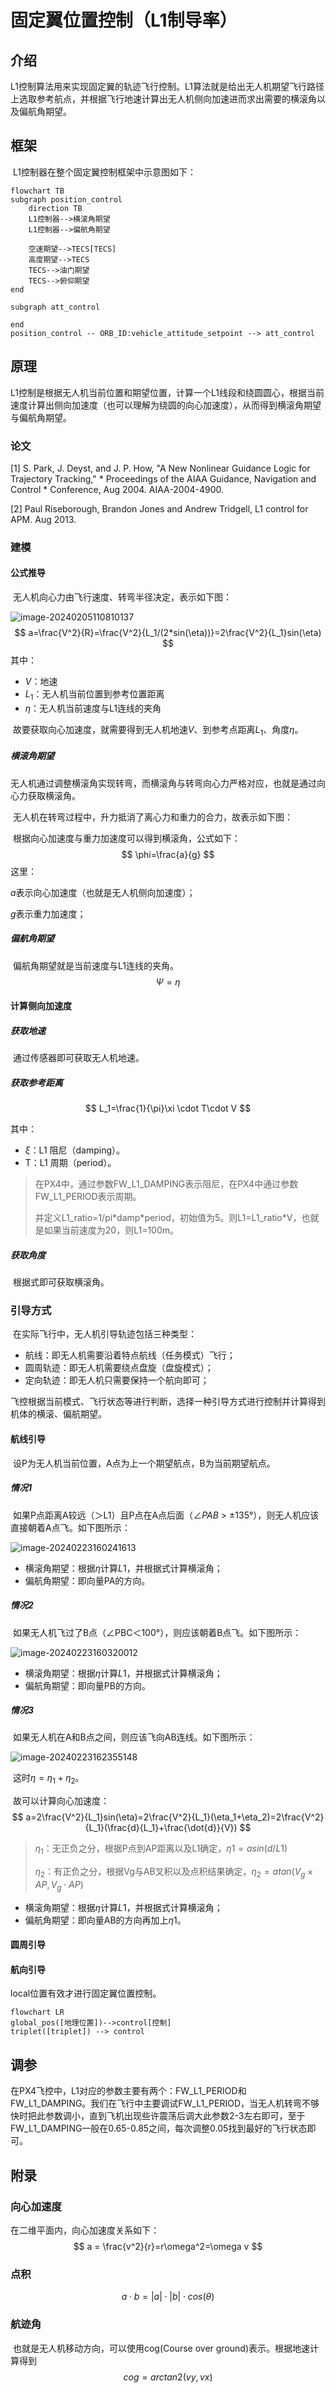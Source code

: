 # 固定翼位置控制（L1制导率）

## 介绍

​		L1控制算法用来实现固定翼的轨迹飞行控制。L1算法就是给出无人机期望飞行路径上选取参考航点，并根据飞行地速计算出无人机侧向加速进而求出需要的横滚角以及偏航角期望。

## 框架

​		L1控制器在整个固定翼控制框架中示意图如下：

```mermaid
flowchart TB
subgraph position_control
	direction TB
    L1控制器-->横滚角期望
    L1控制器-->偏航角期望
	
    空速期望-->TECS[TECS]
    高度期望-->TECS
    TECS-->油门期望
    TECS-->俯仰期望
end

subgraph att_control
	
end
position_control -- ORB_ID:vehicle_attitude_setpoint --> att_control
```

## 

## 原理

​		L1控制是根据无人机当前位置和期望位置，计算一个L1线段和绕圆圆心，根据当前速度计算出侧向加速度（也可以理解为绕圆的向心加速度），从而得到横滚角期望与偏航角期望。

### 论文

[1] S. Park, J. Deyst, and J. P. How, "A New Nonlinear Guidance Logic for Trajectory Tracking," *    Proceedings of the AIAA Guidance, Navigation and Control *    Conference, Aug 2004. AIAA-2004-4900.

[2] Paul Riseborough, Brandon Jones and Andrew Tridgell, L1 control for APM. Aug 2013.

### 建模

#### 公式推导

​		无人机向心力由飞行速度、转弯半径决定，表示如下图：

![image-20240205110810137](imgs/image-20240205110810137.png)
$$
a=\frac{V^2}{R}=\frac{V^2}{L_1/(2*sin(\eta))}=2\frac{V^2}{L_1}sin(\eta)
$$
其中：

- $V$：地速
- $L_1$：无人机当前位置到参考位置距离
- $\eta$：无人机当前速度与L1连线的夹角

​		故要获取向心加速度，就需要得到无人机地速$V$、到参考点距离$L_1$、角度$\eta$。

##### 横滚角期望

​		无人机通过调整横滚角实现转弯，而横滚角与转弯向心力严格对应，也就是通过向心力获取横滚角。

​		无人机在转弯过程中，升力抵消了离心力和重力的合力，故表示如下图：

​		根据向心加速度与重力加速度可以得到横滚角，公式如下：
$$
\phi=\frac{a}{g}
$$
这里：

$a$表示向心加速度（也就是无人机侧向加速度）；

$g$表示重力加速度；

##### 偏航角期望

​		偏航角期望就是当前速度与L1连线的夹角。
$$
\Psi=\eta
$$

#### 计算侧向加速度

##### 获取地速

​		通过传感器即可获取无人机地速。

##### 获取参考距离

$$
L_1=\frac{1}{\pi}\xi \cdot T\cdot V
$$

其中：

- $\xi$：L1 阻尼（damping）。
- T：L1 周期（period）。

> 在PX4中，通过参数FW_L1_DAMPING表示阻尼，在PX4中通过参数FW_L1_PERIOD表示周期。
>
> 并定义L1_ratio=1/pi\*damp\*period，初始值为5。则L1=L1_ratio*V，也就是如果当前速度为20，则L1=100m。
>

##### 获取角度

​		根据式即可获取横滚角。





### 引导方式

​		在实际飞行中，无人机引导轨迹包括三种类型：

- 航线：即无人机需要沿着特点航线（任务模式）飞行；
- 圆周轨迹：即无人机需要绕点盘旋（盘旋模式）；
- 定向轨迹：即无人机只需要保持一个航向即可；

​		飞控根据当前模式、飞行状态等进行判断，选择一种引导方式进行控制并计算得到机体的横滚、偏航期望。

#### 航线引导

​		设P为无人机当前位置，A点为上一个期望航点，B为当前期望航点。

##### 情况1

​		如果P点距离A较远（＞L1）且P点在A点后面（$\angle PAB$ > ±135°），则无人机应该直接朝着A点飞。如下图所示：

![image-20240223160241613](imgs\image-20240223160241613.png)

- 横滚角期望：根据$\eta$计算$L1$，并根据式计算横滚角；
- 偏航角期望：即向量PA的方向。

##### 情况2

​		如果无人机飞过了B点（∠PBC＜100°），则应该朝着B点飞。如下图所示：

![image-20240223160320012](imgs\image-20240223160320012.png)

- 横滚角期望：根据$\eta$计算$L1$，并根据式计算横滚角；
- 偏航角期望：即向量PB的方向。

##### 情况3

​		如果无人机在A和B点之间，则应该飞向AB连线。如下图所示：

![image-20240223162355148](D:\D2-nextpilot\0-notes\20-固定翼控制算法\imgs\image-20240223162355148.png)

​		这时$\eta=\eta_1+\eta_2$。

​		故可以计算向心加速度：
$$
a=2\frac{V^2}{L_1}sin(\eta)=2\frac{V^2}{L_1}(\eta_1+\eta_2)=2\frac{V^2}{L_1}(\frac{d}{L_1}+\frac{\dot{d}}{V})
$$

> $\eta_1$：无正负之分，根据P点到AP距离以及L1确定，$\eta1=asin(d/L1)$
>
> $\eta_2$：有正负之分，根据Vg与AB叉积以及点积结果确定，$\eta_2=atan(V_g\times AP,V_g\cdot AP)$




- 横滚角期望：根据$\eta$计算$L1$，并根据式计算横滚角；
- 偏航角期望：即向量AB的方向再加上$\eta1$。



#### 圆周引导



#### 航向引导





local位置有效才进行固定翼位置控制。

```mermaid
flowchart LR
global_pos([地理位置])-->control[控制]
triplet([triplet]) --> control
```

## 调参

​		在PX4飞控中，L1对应的参数主要有两个：FW_L1_PERIOD和FW_L1_DAMPING。我们在飞行中主要调试FW_L1_PERIOD，当无人机转弯不够快时把此参数调小，直到飞机出现些许震荡后调大此参数2-3左右即可，至于FW_L1_DAMPING一般在0.65-0.85之间，每次调整0.05找到最好的飞行状态即可。

## 附录

### 向心加速度

在二维平面内，向心加速度关系如下：
$$
a = \frac{v^2}{r}=r\omega^2=\omega v
$$


### 点积

$$
a \cdot b = |a|\cdot|b|\cdot cos(\theta)
$$

### 航迹角

​		也就是无人机移动方向，可以使用cog(Course over ground)表示。根据地速计算得到
$$
cog=arctan2(vy, vx)
$$

